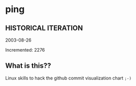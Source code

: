 # ping

## HISTORICAL ITERATION
2003-08-26

Incremented: 2276

## What is this?? 
Linux skills to hack the github commit visualization chart `;-)`
